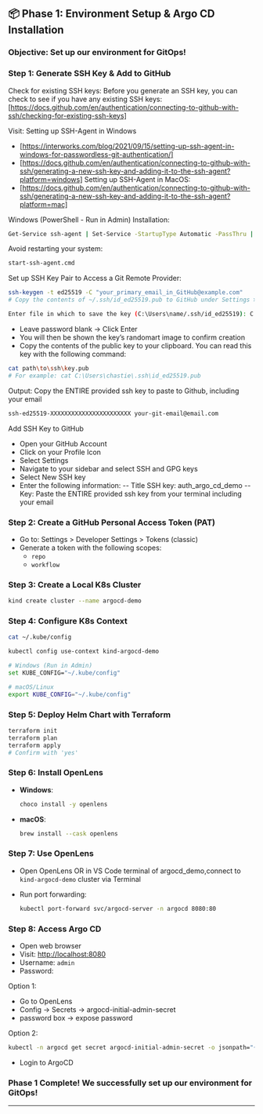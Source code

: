 ## 📦 Phase 1: Environment Setup & Argo CD Installation

### Objective: Set up our environment for GitOps!

### Step 1: Generate SSH Key & Add to GitHub

Check for existing SSH keys:
Before you generate an SSH key, you can check to see if you have any existing SSH keys: [https://docs.github.com/en/authentication/connecting-to-github-with-ssh/checking-for-existing-ssh-keys]

Visit:
Setting up SSH-Agent in Windows

- [https://interworks.com/blog/2021/09/15/setting-up-ssh-agent-in-windows-for-passwordless-git-authentication/]
- [https://docs.github.com/en/authentication/connecting-to-github-with-ssh/generating-a-new-ssh-key-and-adding-it-to-the-ssh-agent?platform=windows]
  Setting up SSH-Agent in MacOS:
- [https://docs.github.com/en/authentication/connecting-to-github-with-ssh/generating-a-new-ssh-key-and-adding-it-to-the-ssh-agent?platform=mac]

Windows (PowerShell - Run in Admin)
Installation:

```bash
Get-Service ssh-agent | Set-Service -StartupType Automatic -PassThru | Start-Service
```

Avoid restarting your system:

```bash
start-ssh-agent.cmd
```

Set up SSH Key Pair to Access a Git Remote Provider:

```bash
ssh-keygen -t ed25519 -C "your_primary_email_in_GitHub@example.com"
# Copy the contents of ~/.ssh/id_ed25519.pub to GitHub under Settings > SSH and GPG keys

Enter file in which to save the key (C:\Users\name/.ssh/id_ed25519): C:\Users\name/.ssh/id_ed25519

```

- Leave password blank → Click Enter
- You will then be shown the key’s randomart image to confirm creation
- Copy the contents of the public key to your clipboard. You can read this key with the following command:

```bash
cat path\to\ssh\key.pub
# For example: cat C:\Users\chastie\.ssh\id_ed25519.pub
```

Output: Copy the ENTIRE provided ssh key to paste to Github, including your email

```bash
ssh-ed25519-XXXXXXXXXXXXXXXXXXXXXXX your-git-email@email.com
```

Add SSH Key to GitHub

- Open your GitHub Account
- Click on your Profile Icon
- Select Settings
- Navigate to your sidebar and select SSH and GPG keys
- Select New SSH key
- Enter the following information:
  -- Title SSH key: auth_argo_cd_demo
  -- Key: Paste the ENTIRE provided ssh key from your terminal including your email

### Step 2: Create a GitHub Personal Access Token (PAT)

- Go to: Settings > Developer Settings > Tokens (classic)
- Generate a token with the following scopes:
  - `repo`
  - `workflow`

### Step 3: Create a Local K8s Cluster

```bash
kind create cluster --name argocd-demo
```

### Step 4: Configure K8s Context

```bash
cat ~/.kube/config

kubectl config use-context kind-argocd-demo

# Windows (Run in Admin)
set KUBE_CONFIG="~/.kube/config"

# macOS/Linux
export KUBE_CONFIG="~/.kube/config"
```

### Step 5: Deploy Helm Chart with Terraform

```bash
terraform init
terraform plan
terraform apply
# Confirm with 'yes'
```

### Step 6: Install OpenLens

- **Windows**:
  ```bash
  choco install -y openlens
  ```
- **macOS**:
  ```bash
  brew install --cask openlens
  ```

### Step 7: Use OpenLens

- Open OpenLens OR in VS Code terminal of argocd_demo,connect to `kind-argocd-demo` cluster via Terminal

- Run port forwarding:
  ```bash
  kubectl port-forward svc/argocd-server -n argocd 8080:80
  ```

### Step 8: Access Argo CD

- Open web browser
- Visit: [http://localhost:8080](http://localhost:8080)
- Username: `admin`
- Password:

Option 1:

- Go to OpenLens
- Config → Secrets → argocd-initial-admin-secret
- password box → expose password

Option 2:

```bash
kubectl -n argocd get secret argocd-initial-admin-secret -o jsonpath="{.data.password}" | base64 -d
```

- Login to ArgoCD

### Phase 1 Complete! We successfully set up our environment for GitOps!

---
